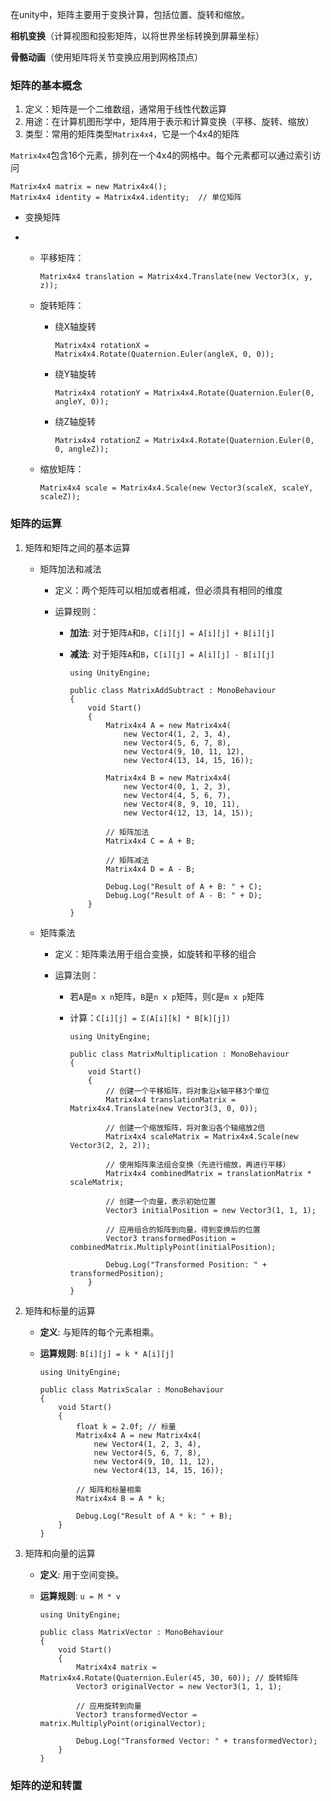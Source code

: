 在unity中，矩阵主要用于变换计算，包括位置、旋转和缩放。

**相机变换**（计算视图和投影矩阵，以将世界坐标转换到屏幕坐标）

**骨骼动画**（使用矩阵将关节变换应用到网格顶点）



### 矩阵的基本概念

1. 定义：矩阵是一个二维数组，通常用于线性代数运算
2. 用途：在计算机图形学中，矩阵用于表示和计算变换（平移、旋转、缩放）
3. 类型：常用的矩阵类型`Matrix4x4`，它是一个4x4的矩阵

`Matrix4x4`包含16个元素，排列在一个4x4的网格中。每个元素都可以通过索引访问

```
Matrix4x4 matrix = new Matrix4x4();
Matrix4x4 identity = Matrix4x4.identity;  // 单位矩阵
```

- 变换矩阵

- - 平移矩阵：

    ```
    Matrix4x4 translation = Matrix4x4.Translate(new Vector3(x, y, z));
    ```

    

  - 旋转矩阵：

    - 绕X轴旋转

      ```
      Matrix4x4 rotationX = Matrix4x4.Rotate(Quaternion.Euler(angleX, 0, 0));
      ```

      

    - 绕Y轴旋转

      ```
      Matrix4x4 rotationY = Matrix4x4.Rotate(Quaternion.Euler(0, angleY, 0));
      ```

      

    - 绕Z轴旋转

      ```
      Matrix4x4 rotationZ = Matrix4x4.Rotate(Quaternion.Euler(0, 0, angleZ));
      ```

      

  - 缩放矩阵：

    ```
    Matrix4x4 scale = Matrix4x4.Scale(new Vector3(scaleX, scaleY, scaleZ));
    ```

### 矩阵的运算

1. 矩阵和矩阵之间的基本运算

   - 矩阵加法和减法

     - 定义：两个矩阵可以相加或者相减，但必须具有相同的维度

     - 运算规则：

       - **加法**: 对于矩阵`A`和`B`，`C[i][j] = A[i][j] + B[i][j]`

       - **减法**: 对于矩阵`A`和`B`，`C[i][j] = A[i][j] - B[i][j]`

         ```
         using UnityEngine;
         
         public class MatrixAddSubtract : MonoBehaviour
         {
             void Start()
             {
                 Matrix4x4 A = new Matrix4x4(
                     new Vector4(1, 2, 3, 4),
                     new Vector4(5, 6, 7, 8),
                     new Vector4(9, 10, 11, 12),
                     new Vector4(13, 14, 15, 16));
         
                 Matrix4x4 B = new Matrix4x4(
                     new Vector4(0, 1, 2, 3),
                     new Vector4(4, 5, 6, 7),
                     new Vector4(8, 9, 10, 11),
                     new Vector4(12, 13, 14, 15));
         
                 // 矩阵加法
                 Matrix4x4 C = A + B;
                 
                 // 矩阵减法
                 Matrix4x4 D = A - B;
         
                 Debug.Log("Result of A + B: " + C);
                 Debug.Log("Result of A - B: " + D);
             }
         }
         ```

         

   - 矩阵乘法

     - 定义：矩阵乘法用于组合变换，如旋转和平移的组合

     - 运算法则：

       - 若`A`是`m x n`矩阵，`B`是`n x p`矩阵，则`C`是`m x p`矩阵

       - 计算：`C[i][j] = Σ(A[i][k] * B[k][j])`

         ```
         using UnityEngine;
         
         public class MatrixMultiplication : MonoBehaviour
         {
             void Start()
             {
                 // 创建一个平移矩阵，将对象沿x轴平移3个单位
                 Matrix4x4 translationMatrix = Matrix4x4.Translate(new Vector3(3, 0, 0));
                 
                 // 创建一个缩放矩阵，将对象沿各个轴缩放2倍
                 Matrix4x4 scaleMatrix = Matrix4x4.Scale(new Vector3(2, 2, 2));
         
                 // 使用矩阵乘法组合变换（先进行缩放，再进行平移）
                 Matrix4x4 combinedMatrix = translationMatrix * scaleMatrix;
         
                 // 创建一个向量，表示初始位置
                 Vector3 initialPosition = new Vector3(1, 1, 1);
         
                 // 应用组合的矩阵到向量，得到变换后的位置
                 Vector3 transformedPosition = combinedMatrix.MultiplyPoint(initialPosition);
         
                 Debug.Log("Transformed Position: " + transformedPosition);
             }
         }
         ```

         

   

2. 矩阵和标量的运算

   - **定义**: 与矩阵的每个元素相乘。

   - **运算规则**: `B[i][j] = k * A[i][j]`

     ```
     using UnityEngine;
     
     public class MatrixScalar : MonoBehaviour
     {
         void Start()
         {
             float k = 2.0f; // 标量
             Matrix4x4 A = new Matrix4x4(
                 new Vector4(1, 2, 3, 4),
                 new Vector4(5, 6, 7, 8),
                 new Vector4(9, 10, 11, 12),
                 new Vector4(13, 14, 15, 16));
     
             // 矩阵和标量相乘
             Matrix4x4 B = A * k; 
     
             Debug.Log("Result of A * k: " + B);
         }
     }
     ```

     

3. 矩阵和向量的运算

   - **定义**: 用于空间变换。

   - **运算规则**: `u = M * v`

     ```
     using UnityEngine;
     
     public class MatrixVector : MonoBehaviour
     {
         void Start()
         {
             Matrix4x4 matrix = Matrix4x4.Rotate(Quaternion.Euler(45, 30, 60)); // 旋转矩阵
             Vector3 originalVector = new Vector3(1, 1, 1);
             
             // 应用旋转到向量
             Vector3 transformedVector = matrix.MultiplyPoint(originalVector); 
     
             Debug.Log("Transformed Vector: " + transformedVector);
         }
     }
     ```

     



### 矩阵的逆和转置







